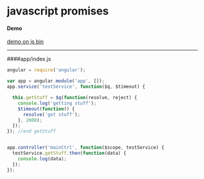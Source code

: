 # javascript promises

#### Demo


<a  href="https://jsbin.com/dolamupeki/edit?html,js,output">demo on js bin</a>

---
####app/index.js
```javascript
angular = require('angular');

var app = angular.module('app', []);
app.service('testService', function($q, $timeout) {

  this.getStuff = $q(function(resolve, reject) {
    console.log('getting stuff');
    $timeout(function() {
      resolve('got stuff');
    }, 2000);
  });
}); //end getStuff


app.controller('mainCtrl', function($scope, testService) {
  testService.getStuff.then(function(data) {
    console.log(data);
  });
});
```
